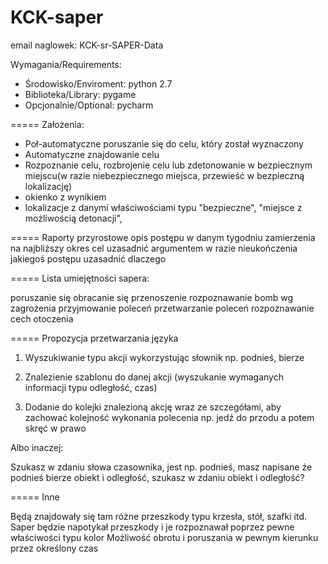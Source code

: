 ﻿# KCK-saper
email naglowek:
KCK-sr-SAPER-Data

Wymagania/Requirements:

 - Środowisko/Enviroment: python 2.7
 - Biblioteka/Library: pygame
 - Opcjonalnie/Optional: pycharm
 
===== 
Założenia:
- Poł-automatyczne poruszanie się do celu, który został wyznaczony
- Automatyczne znajdowanie celu
- Rozpoznanie celu, rozbrojenie celu lub zdetonowanie w bezpiecznym miejscu(w razie niebezpiecznego miejsca, przewieść w bezpieczną lokalizację)
- okienko z wynikiem 
- lokalizacje z danymi właściwościami typu "bezpieczne", "miejsce z możliwością detonacji", 

=====
Raporty przyrostowe
opis postępu w danym tygodniu
zamierzenia na najbliższy okres
cel uzasadnić argumentem
w razie nieukończenia jakiegoś postępu uzasadnić dlaczego

=====
Lista umiejętności sapera:

poruszanie się
obracanie się 
przenoszenie
rozpoznawanie bomb wg zagrożenia
przyjmowanie poleceń
przetwarzanie poleceń
rozpoznawanie cech otoczenia

=====
Propozycja przetwarzania języka

1. Wyszukiwanie typu akcji wykorzystując słownik np. podnieś, bierze

2. Znalezienie szablonu do danej akcji (wyszukanie wymaganych informacji typu odległość, czas)

3. Dodanie do kolejki znalezioną akcję wraz ze szczegółami, aby zachować kolejność wykonania polecenia np. jedź do przodu a potem skręć w prawo

Albo inaczej:

Szukasz w zdaniu słowa czasownika, jest np. podnieś, masz napisane że podnieś bierze obiekt i odległość, szukasz w zdaniu obiekt i odległość?

=====
Inne 

Będą znajdowały się tam różne przeszkody typu krzesła, stół, szafki itd.
Saper będzie napotykał przeszkody i je rozpoznawał poprzez pewne właściwości typu kolor
Możliwość obrotu i poruszania w pewnym kierunku przez określony czas

